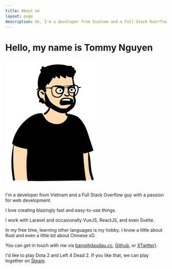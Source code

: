 ```yaml
---
title: About me
layout: page
description: Hi, I'm a developer from Vietnam and a Full Stack Overflow guy with a passion for web development. I love creating blazingly fast and easy-to-use things.
---
```


# Hello, my name is Tommy Nguyen

![Tommy Nguyen](/images/me-angry.png)

I'm a developer from Vietnam and a Full Stack Overflow guy with a passion for web development.

I love creating blazingly fast and easy-to-use things.

I work with Laravel and occasionally VueJS, ReactJS, and even Svelte.

In my free time, learning other languages is my hobby. I know a little about Rust and even a little bit about Chinese xD.

You can get in touch with me via [bang@daudau.cc](mailto:bang@daudau.cc), [Github](https://github.com/bangnokia), or [XTwitter)](https://x.com/bangnokia).

I'd like to play Dota 2 and Left 4 Dead 2.
If you like that, we can play together on [Steam](https://steamcommunity.com/id/bangnokia).
